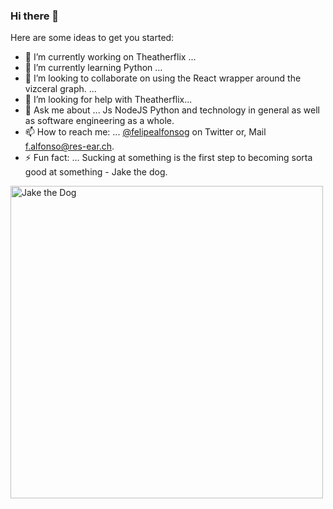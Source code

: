 ### Hi there 👋

<!--
**felipealfonsog/felipealfonsog** is a ✨ _special_ ✨ repository because its `README.md` (this file) appears on your GitHub profile.
-->
Here are some ideas to get you started:

- 🔭 I’m currently working on Theatherflix ...
- 🌱 I’m currently learning Python ...
- 👯 I’m looking to collaborate on using the React wrapper around the vizceral graph. ...
- 🤔 I’m looking for help with Theatherflix...
- 💬 Ask me about ... Js NodeJS Python and technology in general as well as software engineering as a whole.
- 📫 How to reach me: ... <a href="https://twitter.com/felipealfonsog" target="_blank">@felipealfonsog</a> on Twitter or, Mail <a href="mailto:f.alfonso@res-ear.ch">f.alfonso@res-ear.ch</a>.
- ⚡ Fun fact: ... Sucking at something is the first step to becoming sorta good at something - Jake the dog.
<!-- - 😄 Pronouns: ... -->

<div style="display: flex;">
 
  <img src="https://media-exp1.licdn.com/dms/image/C4E12AQGrlQUWRmbvpA/article-inline_image-shrink_1000_1488/0?e=1602115200&v=beta&t=GZoA04i8nTWHWMdVCCZ9vGXuAsCDV-qPTDTznsefjrw" alt="Jake the Dog" width="500" />
 
</div>
